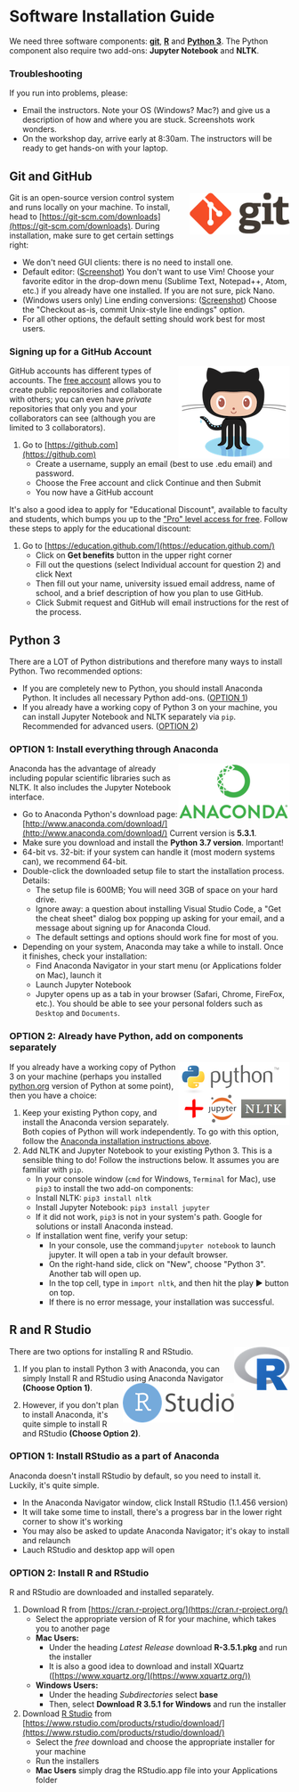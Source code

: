 # Software Installation Guide

We need three software components: [**git**](#git-and-github), [**R**](#r-and-r-studio) and [**Python 3**](#python-3). The Python component also require two add-ons: **Jupyter Notebook** and **NLTK**. 


### Troubleshooting
If you run into problems, please:
- Email the instructors. Note your OS (Windows? Mac?) and give us a description of how and where you are stuck. Screenshots work wonders. 
- On the workshop day, arrive early at 8:30am. The instructors will be ready to get hands-on with your laptop. 


## Git and GitHub 
<img src='img/git.png' width=180px align=right>

Git is an open-source version control system and runs locally on your machine. To install, head to [https://git-scm.com/downloads](https://git-scm.com/downloads). During installation, make sure to get certain settings right: 
   - We don't need GUI clients: there is no need to install one. 
   - Default editor: ([Screenshot](img/git_setup1.png)) You don't want to use Vim! Choose your favorite editor in the drop-down menu (Sublime Text, Notepad++, Atom, etc.) if you already have one installed. If you are not sure, pick Nano.  
   - (Windows users only) Line ending conversions: ([Screenshot](img/git_setup2.png)) Choose the "Checkout as-is, commit Unix-style line endings" option. 
   - For all other options, the default setting should work best for most users.   

### Signing up for a GitHub Account
<img src='img/Octocat.png' align=right>

GitHub accounts has different types of accounts. The [free account](https://github.com/pricing) allows you to create public repositories and collaborate with others; you can even have *private* repositories that only you and your collaborators can see (although you are limited to 3 collaborators). 

1. Go to [https://github.com](https://github.com)
	- Create a username, supply an email (best to use .edu email) and password. 
	- Choose the Free account and click Continue and then Submit
	- You now have a GitHub account

It's also a good idea to apply for "Educational Discount", available to faculty and students, which bumps you up to the ["Pro" level access for free](https://github.com/pricing). Follow these steps to apply for the educational discount: 

1. Go to [https://education.github.com/](https://education.github.com/)
	- Click on **Get benefits** button in the upper right corner
	- Fill out the questions (select Individual account for question 2) and click Next
	- Then fill out your name, university issued email address, name of school, and a brief description of how you plan to use GitHub.
	- Click Submit request and GitHub will email instructions for the rest of the process.

## Python 3

There are a LOT of Python distributions and therefore many ways to install Python. Two recommended options:

- If you are completely new to Python, you should install Anaconda Python. It includes all necessary Python add-ons. ([OPTION 1](#option-1-install-everything-through-anaconda)) 
- If you already have a working copy of Python 3 on your machine, you can install Jupyter Notebook and NLTK separately via `pip`. Recommended for advanced users. ([OPTION 2](#option-2-already-have-python-add-on-components-separately)) 

###  OPTION 1: Install everything through Anaconda 
<img src='img/anaconda_logo.png' align=right>

Anaconda has the advantage of already including popular scientific libraries such as NLTK. It also includes the Jupyter Notebook interface. 
<!-- (The downside is that it also installs lots of things you might never need.) -->

- Go to Anaconda Python's download page: [http://www.anaconda.com/download/](http://www.anaconda.com/download/) Current version is **5.3.1**. 
- Make sure you download and install the **Python 3.7 version**. Important!
- 64-bit vs. 32-bit: if your system can handle it (most modern systems can), we recommend 64-bit. 
- Double-click the downloaded setup file to start the installation process. Details:
   - The setup file is 600MB; You will need 3GB of space on your hard drive.
   - Ignore away: a question about installing Visual Studio Code, a "Get the cheat sheet" dialog box popping up asking for your email, and a message about signing up for Anaconda Cloud. 
   - The default settings and options should work fine for most of you.   
- Depending on your system, Anaconda may take a while to install. Once it finishes, check your installation: 
   - Find Anaconda Navigator in your start menu (or Applications folder on Mac), launch it
   - Launch Jupyter Notebook
   - Jupyter opens up as a tab in your browser (Safari, Chrome, FireFox, etc.). You should be able to see your personal folders such as `Desktop` and `Documents`. 

### OPTION 2: Already have Python, add on components separately
<img src='img/python_jupyter_nltk.w200.png' align=right>

If you already have a working copy of Python 3 on your machine (perhaps you installed [python.org](https://www.python.org/) version of Python at some point), then you have a choice:

1. Keep your existing Python copy, and install the Anaconda version separately. Both copies of Python will work independently. To go with this option, follow the [Anaconda installation instructions above](#option-1-install-everything-through-anaconda). 
1. Add NLTK and Jupyter Notebook to your existing Python 3. This is a sensible thing to do! Follow the instructions below. It assumes you are familiar with `pip`.  
    - In your console window (`cmd` for Windows, `Terminal` for Mac), use `pip3` to install the two add-on components: 
	- Install NLTK: `pip3 install nltk`
	- Install Jupyter Notebook: `pip3 install jupyter`
    - If it did not work, `pip3` is not in your system's path. Google for solutions or install Anaconda instead. 
    - If installation went fine, verify your setup: 
         - In your console, use the command`jupyter notebook` to launch jupyter. It will open a tab in your default browser. 
	     - On the right-hand side, click on "New", choose "Python 3". Another tab will open up. 
	     - In the top cell, type in `import nltk`, and then hit the play ▶ button on top. 
         - If there is no error message, your installation was successful.
  
## R and R Studio
There are two options for installing R and RStudio. <img src='img/r-logo.png' align=right>

1. If you plan to install Python 3 with Anaconda, you can simply Install R and RStudio using Anaconda Navigator **(Choose Option 1)**. <img src='img/rstudio-logo-flat.png' align=right>

2. However, if you don't plan to install Anaconda, it's quite simple to install R and RStudio  **(Choose Option 2)**. 



### OPTION 1: Install RStudio as a part of Anaconda
Anaconda doesn't install RStudio by default, so you need to install it. Luckily, it's quite simple. 

- In the Anaconda Navigator window, click Install RStudio (1.1.456 version)
- It will take some time to install, there's a progress bar in the lower right corner to show it's working
- You may also be asked to update Anaconda Navigator; it's okay to install and relaunch
- Lauch RStudio and desktop app will open

### OPTION 2: Install R and RStudio 
R and RStudio are downloaded and installed separately. 

1. Download R from [https://cran.r-project.org/](https://cran.r-project.org/) 
	- Select the appropriate version of R for your machine, which takes you to another page
	- **Mac Users:** 
		- Under the heading *Latest Release* download **R-3.5.1.pkg** and run the installer
		-  It is also a good idea to download and install XQuartz ([https://www.xquartz.org/](https://www.xquartz.org/))
	- **Windows Users:** 
		- Under the heading *Subdirectories* select **base**
		- Then, select **Download R 3.5.1 for Windows** and run the installer
1. Download [R Studio](https://www.rstudio.com) from [https://www.rstudio.com/products/rstudio/download/](https://www.rstudio.com/products/rstudio/download/)
	- Select the *free* download and choose the appropriate installer for your machine
	- Run the installers 
	- **Mac Users** simply drag the RStudio.app file into your Applications folder

